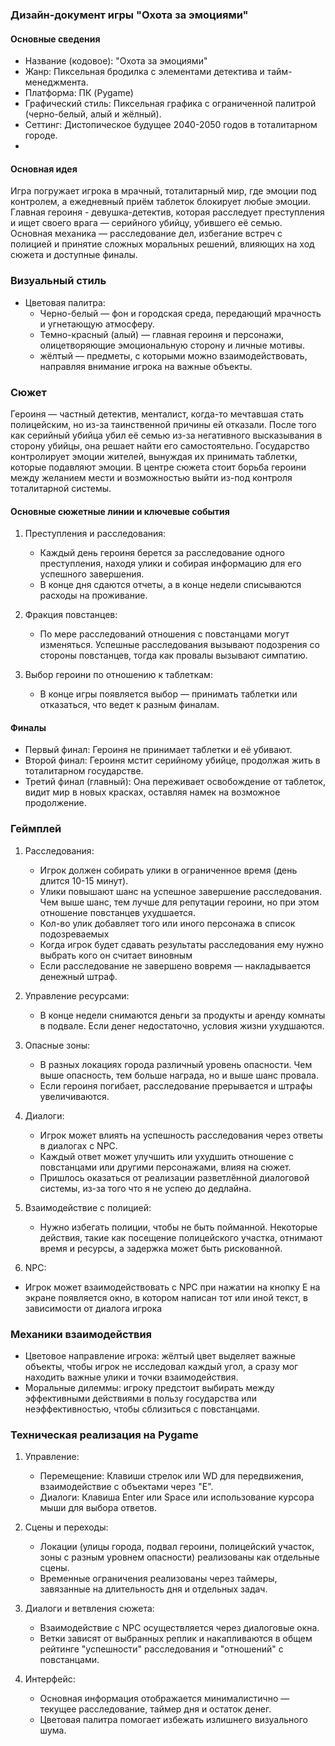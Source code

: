 ### Дизайн-документ игры "Охота за эмоциями"

#### Основные сведения
- Название (кодовое): "Охота за эмоциями"
- Жанр: Пиксельная бродилка с элементами детектива и тайм-менеджмента.
- Платформа: ПК (Pygame)
- Графический стиль: Пиксельная графика с ограниченной палитрой (черно-белый, алый и жёлный).
- Сеттинг: Дистопическое будущее 2040-2050 годов в тоталитарном городе.
- 
#### Основная идея
Игра погружает игрока в мрачный, тоталитарный мир, где эмоции под контролем, а ежедневный приём таблеток блокирует любые эмоции. Главная героиня - девушка-детектив, которая расследует преступления и ищет своего врага — серийного убийцу, убившего её семью. Основная механика — расследование дел, избегание встреч с полицией и принятие сложных моральных решений, влияющих на ход сюжета и доступные финалы.

### Визуальный стиль
- Цветовая палитра:
  - Черно-белый — фон и городская среда, передающий мрачность и угнетающую атмосферу.
  - Темно-красный (алый) — главная героиня и персонажи, олицетворяющие эмоциональную сторону и личные мотивы.
  - жёлтый — предметы, с которыми можно взаимодействовать, направляя внимание игрока на важные объекты.

### Сюжет
Героиня — частный детектив, менталист, когда-то мечтавшая стать полицейским, но из-за таинственной причины ей отказали. После того как серийный убийца убил её семью из-за негативного высказывания в сторону убийцы, она решает найти его самостоятельно. Государство контролирует эмоции жителей, вынуждая их принимать таблетки, которые подавляют эмоции. В центре сюжета стоит борьба героини между желанием мести и возможностью выйти из-под контроля тоталитарной системы.

#### Основные сюжетные линии и ключевые события
1. Преступления и расследования: 
   - Каждый день героиня берется за расследование одного преступления, находя улики и собирая информацию для его успешного завершения. 
   - В конце дня сдаются отчеты, а в конце недели списываются расходы на проживание.

2. Фракция повстанцев:
   - По мере расследований отношения с повстанцами могут изменяться. Успешные расследования вызывают подозрения со стороны повстанцев, тогда как провалы вызывают симпатию.

3. Выбор героини по отношению к таблеткам:
   - В конце игры появляется выбор — принимать таблетки или отказаться, что ведет к разным финалам.
   
#### Финалы
- Первый финал: Героиня не принимает таблетки и её убивают.
- Второй финал: Героиня мстит серийному убийце, продолжая жить в тоталитарном государстве.
- Третий финал (главный): Она переживает освобождение от таблеток, видит мир в новых красках, оставляя намек на возможное продолжение.

### Геймплей
1. Расследования:
   - Игрок должен собирать улики в ограниченное время (день длится 10-15 минут).
   - Улики повышают шанс на успешное завершение расследования. Чем выше шанс, тем лучше для репутации героини, но при этом отношение повстанцев ухудшается.
   - Кол-во улик добавляет того или иного персонажа в список подозреваемых
   - Когда игрок будет сдавать результаты расследования ему нужно выбрать кого он считает виновным
   - Если расследование не завершено вовремя — накладывается денежный штраф.

2. Управление ресурсами:
   - В конце недели снимаются деньги за продукты и аренду комнаты в подвале. Если денег недостаточно, условия жизни ухудшаются.

3. Опасные зоны:
   - В разных локациях города различный уровень опасности. Чем выше опасность, тем больше награда, но и выше шанс провала.
   - Если героиня погибает, расследование прерывается и штрафы увеличиваются.

4. Диалоги:
   - Игрок может влиять на успешность расследования через ответы в диалогах с NPC.
   - Каждый ответ может улучшить или ухудшить отношение с повстанцами или другими персонажами, влияя на сюжет.
   - Пришлось оказаться от реализации разветлённой диалоговой системы, из-за того что я не успею до дедлайна.

5. Взаимодействие с полицией:
   - Нужно избегать полиции, чтобы не быть пойманной. Некоторые действия, такие как посещение полицейского участка, отнимают время и ресурсы, а задержка может быть рискованной.

6. NPC:
- Игрок может взаимодействовать с NPC при нажатии на кнопку E на экране появляется окно, в котором написан тот или иной текст, в зависимости от диалога игрока

### Механики взаимодействия
- Цветовое направление игрока: жёлтый цвет выделяет важные объекты, чтобы игрок не исследовал каждый угол, а сразу мог находить важные улики и точки взаимодействия.
- Моральные дилеммы: игроку предстоит выбирать между эффективными действиями в пользу государства или неэффективностью, чтобы сблизиться с повстанцами.
  
### Техническая реализация на Pygame
1. Управление:
   - Перемещение: Клавиши стрелок или WD для передвижения, взаимодействие с объектами через "E".
   - Диалоги: Клавиша Enter или Space или использование курсора мыши для выбора ответов.

2. Сцены и переходы:
   - Локации (улицы города, подвал героини, полицейский участок, зоны с разным уровнем опасности) реализованы как отдельные сцены.
   - Временные ограничения реализованы через таймеры, завязанные на длительность дня и отдельных задач.

3. Диалоги и ветвления сюжета:
   - Взаимодействие с NPC осуществляется через диалоговые окна.
   - Ветки зависят от выбранных реплик и накапливаются в общем рейтинге "успешности" расследования и "отношений" с повстанцами.

4. Интерфейс:
   - Основная информация отображается минималистично — текущее расследование, таймер дня и остаток денег.
   - Цветовая палитра помогает избежать излишнего визуального шума.
